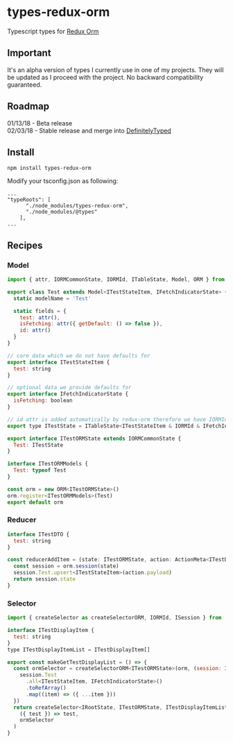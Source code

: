 # types-redux-orm

Typescript types for [Redux Orm](https://github.com/tommikaikkonen/redux-orm)

## Important

It's an alpha version of types I currently use in one of my projects. They will be updated as I proceed with the project. No backward compatibility guaranteed.

## Roadmap

01/13/18 - Beta release    
02/03/18 - Stable release and merge into [DefinitelyTyped](https://github.com/DefinitelyTyped/DefinitelyTyped)

## Install

```
npm install types-redux-orm
```

Modify your tsconfig.json as following:

```
...
"typeRoots": [
      "./node_modules/types-redux-orm",
      "./node_modules/@types"
    ],
...
```

## Recipes

### Model

```javascript
import { attr, IORMCommonState, IORMId, ITableState, Model, ORM } from 'redux-orm'

export class Test extends Model<ITestStateItem, IFetchIndicatorState> {
  static modelName = 'Test'

  static fields = {
    test: attr(),
    isFetching: attr({ getDefault: () => false }),
    id: attr()
  }
}

// core data which we do not have defaults for
export interface ITestStateItem {
  test: string
}

// optional data we provide defaults for
export interface IFetchIndicatorState {
  isFetching: boolean
}

// id attr is added automatically by redux-orm therefore we have IORMId interface
export type ITestState = ITableState<ITestStateItem & IORMId & IFetchIndicatorState>

export interface ITestORMState extends IORMCommonState {
  Test: ITestState
}

interface ITestORMModels {
  Test: typeof Test
}

const orm = new ORM<ITestORMState>()
orm.register<ITestORMModels>(Test)
export default orm
```

### Reducer

```javascript
interface ITestDTO {
  test: string
}

const reducerAddItem = (state: ITestORMState, action: ActionMeta<ITestDTO, any>): ITestORMState => {
  const session = orm.session(state)
  session.Test.upsert<ITestStateItem>(action.payload)
  return session.state
}
```

### Selector

```javascript
import { createSelector as createSelectorORM, IORMId, ISession } from 'redux-orm'

interface ITestDisplayItem {
  test: string
}
type ITestDisplayItemList = ITestDisplayItem[]

export const makeGetTestDisplayList = () => {
  const ormSelector = createSelectorORM<ITestORMState>(orm, (session: ISession<ITestORMState>) =>
    session.Test
      .all<ITestStateItem, IFetchIndicatorState>()
      .toRefArray()
      .map((item) => ({ ...item }))
  })
  return createSelector<IRootState, ITestORMState, ITestDisplayItemList>(
    ({ test }) => test,
    ormSelector
  )
}
```
